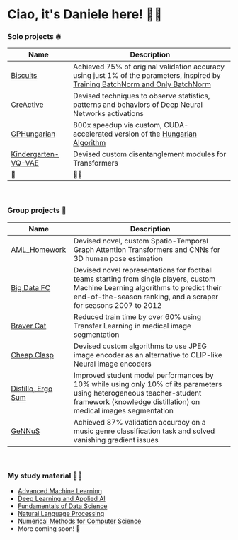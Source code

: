 # Ciao, it's Daniele here! 🖐🏻

### Solo projects 🔥

| Name      | Description           |
|--------------------------------------|-------------------------------|
| [Biscuits](https://github.com/dansolombrino/Biscuits) | Achieved 75% of original validation accuracy using just 1% of the parameters, inspired by [Training BatchNorm and Only BatchNorm](https://openreview.net/forum?id=vYeQQ29Tbvx) |
| [CreActive](https://github.com/dansolombrino/CreActive) | Devised techniques to observe statistics, patterns and behaviors of Deep Neural Networks activations |
| [GPHungarian](https://github.com/dansolombrino/GPHungarian) | 800x speedup via custom, CUDA-accelerated version of the [Hungarian Algorithm](https://en.wikipedia.org/wiki/Hungarian_algorithm) |
| [Kindergarten-VQ-VAE](https://github.com/dansolombrino/Kindergarten-VQ-VAE) | Devised custom disentanglement modules for Transformers |
| 👻 | 🤫🤐 |

<br>

### Group projects 🚀


| Name      | Description           |
|-------------------|-------------------------------|
| [AML_Homework](https://github.com/Astronauts-Making-Limoncello/AML_Homework) | Devised novel, custom Spatio-Temporal Graph Attention Transformers and CNNs for 3D human pose estimation |
| [Big Data FC](https://github.com/Big-Data-FC) | Devised novel representations for football teams starting from single players, custom Machine Learning algorithms to predict their end-of-the-season ranking, and a scraper for seasons 2007 to 2012 |
| [Braver Cat](https://github.com/Braver-Cat/Braver-Cat) | Reduced train time by over 60% using Transfer Learning in medical image segmentation |
| [Cheap Clasp](https://github.com/Cheap-Clasp) | Devised custom algorithms to use JPEG image encoder as an alternative to CLIP-like Neural image encoders |
| [Distillo, Ergo Sum](https://github.com/Astronauts-Making-Limoncello/Distillo-Ergo-Sum) | Improved student model performances by 10% while using only 10% of its parameters using heterogeneous teacher-student framework (knowledge distillation) on medical images segmentation |
| [GeNNuS](https://github.com/Filetto-Di-Salmone/GeNNus) | Achieved 87% validation accuracy on a music genre classification task and solved vanishing gradient issues |

<br>

### My study material 👨‍🎓

- [Advanced Machine Learning](https://github.com/dansolombrino/AML-2023-24)
- [Deep Learning and Applied AI](https://github.com/dansolombrino/DLAI-2022-23)
- [Fundamentals of Data Science](https://github.com/dansolombrino/FDS-2022-23)
- [Natural Language Processing](https://github.com/dansolombrino/NLP-2022-23)
- [Numerical Methods for Computer Science](https://github.com/dansolombrino/NumMethCS-2022-23)
- More coming soon! 📘
